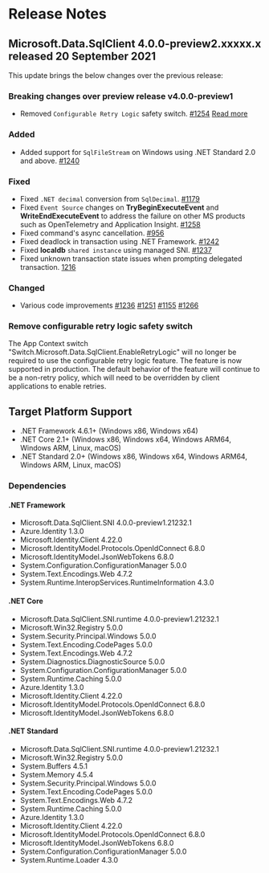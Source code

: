 # Release Notes

## Microsoft.Data.SqlClient 4.0.0-preview2.xxxxx.x released 20 September 2021

This update brings the below changes over the previous release:

### Breaking changes over preview release v4.0.0-preview1

- Removed `Configurable Retry Logic` safety switch. [#1254](https://github.com/dotnet/SqlClient/pull/1254) [Read more](#remove-configurable-retry-logic-safety-switch)

### Added

- Added support for `SqlFileStream` on Windows using .NET Standard 2.0 and above. [#1240](https://github.com/dotnet/SqlClient/pull/1240)

### Fixed

- Fixed `.NET decimal` conversion from `SqlDecimal`. [#1179](https://github.com/dotnet/SqlClient/pull/1179)
- Fixed `Event Source` changes on **TryBeginExecuteEvent** and **WriteEndExecuteEvent** to address the failure on other MS products such as OpenTelemetry and Application Insight. [#1258](https://github.com/dotnet/SqlClient/pull/1258)
- Fixed command's async cancellation. [#956](https://github.com/dotnet/SqlClient/pull/956)
- Fixed deadlock in transaction using .NET Framework. [#1242](https://github.com/dotnet/SqlClient/pull/1242)
- Fixed **localdb** `shared instance` using managed SNI. [#1237](https://github.com/dotnet/SqlClient/pull/1237)
- Fixed unknown transaction state issues when prompting delegated transaction. [1216](https://github.com/dotnet/SqlClient/pull/1216)

### Changed

- Various code improvements [#1236](https://github.com/dotnet/SqlClient/pull/1236) [#1251](https://github.com/dotnet/SqlClient/pull/1251) [#1155](https://github.com/dotnet/SqlClient/pull/1155) [#1266](https://github.com/dotnet/SqlClient/pull/1266)

### Remove configurable retry logic safety switch

The App Context switch "Switch.Microsoft.Data.SqlClient.EnableRetryLogic" will no longer be required to use the configurable retry logic feature. The feature is now supported in production. The default behavior of the feature will continue to be a non-retry policy, which will need to be overridden by client applications to enable retries.

## Target Platform Support

- .NET Framework 4.6.1+ (Windows x86, Windows x64)
- .NET Core 2.1+ (Windows x86, Windows x64, Windows ARM64, Windows ARM, Linux, macOS)
- .NET Standard 2.0+ (Windows x86, Windows x64, Windows ARM64, Windows ARM, Linux, macOS)

### Dependencies

#### .NET Framework

- Microsoft.Data.SqlClient.SNI 4.0.0-preview1.21232.1
- Azure.Identity 1.3.0
- Microsoft.Identity.Client 4.22.0
- Microsoft.IdentityModel.Protocols.OpenIdConnect 6.8.0
- Microsoft.IdentityModel.JsonWebTokens 6.8.0
- System.Configuration.ConfigurationManager 5.0.0
- System.Text.Encodings.Web 4.7.2
- System.Runtime.InteropServices.RuntimeInformation 4.3.0

#### .NET Core

- Microsoft.Data.SqlClient.SNI.runtime 4.0.0-preview1.21232.1
- Microsoft.Win32.Registry 5.0.0
- System.Security.Principal.Windows 5.0.0
- System.Text.Encoding.CodePages 5.0.0
- System.Text.Encodings.Web 4.7.2
- System.Diagnostics.DiagnosticSource 5.0.0
- System.Configuration.ConfigurationManager 5.0.0
- System.Runtime.Caching 5.0.0
- Azure.Identity 1.3.0
- Microsoft.Identity.Client 4.22.0
- Microsoft.IdentityModel.Protocols.OpenIdConnect 6.8.0
- Microsoft.IdentityModel.JsonWebTokens 6.8.0

#### .NET Standard

- Microsoft.Data.SqlClient.SNI.runtime 4.0.0-preview1.21232.1
- Microsoft.Win32.Registry 5.0.0
- System.Buffers 4.5.1
- System.Memory 4.5.4
- System.Security.Principal.Windows 5.0.0
- System.Text.Encoding.CodePages 5.0.0
- System.Text.Encodings.Web 4.7.2
- System.Runtime.Caching 5.0.0
- Azure.Identity 1.3.0
- Microsoft.Identity.Client 4.22.0
- Microsoft.IdentityModel.Protocols.OpenIdConnect 6.8.0
- Microsoft.IdentityModel.JsonWebTokens 6.8.0
- System.Configuration.ConfigurationManager 5.0.0
- System.Runtime.Loader 4.3.0
